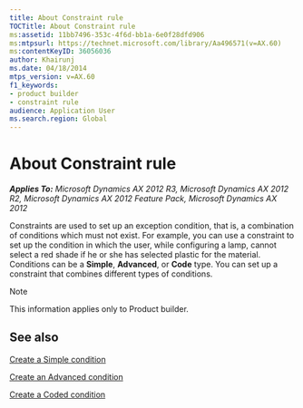 ```yaml
---
title: About Constraint rule
TOCTitle: About Constraint rule
ms:assetid: 11bb7496-353c-4f6d-bb1a-6e0f28dfd906
ms:mtpsurl: https://technet.microsoft.com/library/Aa496571(v=AX.60)
ms:contentKeyID: 36056036
author: Khairunj
ms.date: 04/18/2014
mtps_version: v=AX.60
f1_keywords:
- product builder
- constraint rule
audience: Application User
ms.search.region: Global
---
```


# About Constraint rule 


_**Applies To:** Microsoft Dynamics AX 2012 R3, Microsoft Dynamics AX 2012 R2, Microsoft Dynamics AX 2012 Feature Pack, Microsoft Dynamics AX 2012_

Constraints are used to set up an exception condition, that is, a combination of conditions which must not exist. For example, you can use a constraint to set up the condition in which the user, while configuring a lamp, cannot select a red shade if he or she has selected plastic for the material. Conditions can be a **Simple**, **Advanced**, or **Code** type. You can set up a constraint that combines different types of conditions.


> [!NOTE]
> <P>This information applies only to Product builder.</P>



## See also

[Create a Simple condition](create-a-simple-condition.md)

[Create an Advanced condition](create-an-advanced-condition.md)

[Create a Coded condition](create-a-coded-condition.md)

  


